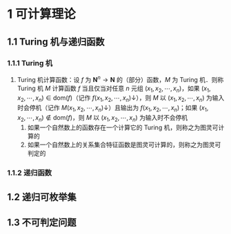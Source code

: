 # 1 可计算理论

## 1.1 Turing 机与递归函数
### 1.1.1 Turing 机
1. $\text{Turing}$ 机计算函数：设 $f$ 为 $\mathbf N^n \to \mathbf N$ 的（部分）函数，$M$ 为 $\text{Turing}$ 机．则称 $\text{Turing}$ 机 $M$ 计算函数 $f$ 当且仅当对任意 $n$ 元组 $(x_1, x_2, \cdots, x_n)$，如果 $(x_1, x_2, \cdots, x_n) \in \mathrm{dom}(f)$（记作 $f(x_1, x_2, \cdots, x_n) \downarrow$），则 $M$ 以 $(x_1, x_2, \cdots, x_n)$ 为输入时会停机（记作 $M(x_1, x_2, \cdots, x_n)\downarrow$）且输出为 $f(x_1, x_2, \cdots, x_n)$；如果 $(x_1, x_2, \cdots, x_n) \notin \mathrm{dom}(f)$，则 $M$ 以 $(x_1, x_2, \cdots, x_n)$ 为输入时不会停机
    1. 如果一个自然数上的函数存在一个计算它的 $\text{Turing}$ 机，则称之为图灵可计算的
    2. 如果一个自然数上的关系集合特征函数是图灵可计算的，则称之为图灵可判定的

### 1.1.2 递归函数

## 1.2 递归可枚举集

## 1.3 不可判定问题
